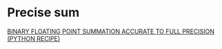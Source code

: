# Precise sum
[BINARY FLOATING POINT SUMMATION ACCURATE TO FULL PRECISION (PYTHON RECIPE)](https://code.activestate.com/recipes/393090/)
